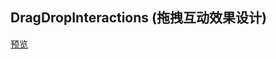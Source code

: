 ## DragDropInteractions (拖拽互动效果设计)

[预览](https://cooodev.github.io/Frontend-Library/packages/DragDropInteractions/)
